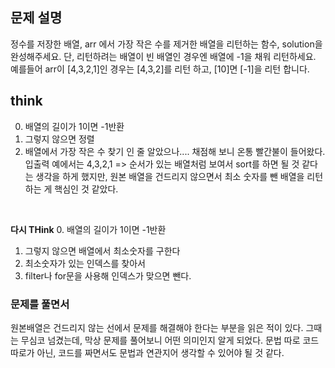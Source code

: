 ## 문제 설명
정수를 저장한 배열, arr 에서 가장 작은 수를 제거한 배열을 리턴하는 함수, solution을 완성해주세요. 단, 리턴하려는 배열이 빈 배열인 경우엔 배열에 -1을 채워 리턴하세요. 예를들어 arr이 [4,3,2,1]인 경우는 [4,3,2]를 리턴 하고, [10]면 [-1]을 리턴 합니다.
<br>

## think
0. 배열의 길이가 1이면 -1반환
1. 그렇지 않으면 정렬
2. 배열에서 가장 작은 수 찾기
인 줄 알았으나.... 채점해 보니 온통 빨간불이 들어왔다.
입출력 예에서는 4,3,2,1 => 순서가 있는 배열처럼 보여서 sort를 하면 될 것 같다는 생각을 하게 했지만, 원본 배열을 건드리지 않으면서 최소 숫자를 뺀 배열을 리턴하는 게 핵심인 것 같았다.<br>
<br>

**다시 THink**
0. 배열의 길이가 1이면 -1반환
1. 그렇지 않으면 배열에서 최소숫자를 구한다
2. 최소숫자가 있는 인덱스를 찾아서 
3. filter나 for문을 사용해 인덱스가 맞으면 뺀다.

### 문제를 풀면서
원본배열은 건드리지 않는 선에서 문제를 해결해야 한다는 부분을 읽은 적이 있다. 그때는 무심코 넘겼는데, 막상 문제를 풀어보니 어떤 의미인지 알게 되었다. 문법 따로 코드 따로가 아닌, 코드를 짜면서도 문법과 연관지어 생각할 수 있어야 될 것 같다. 
